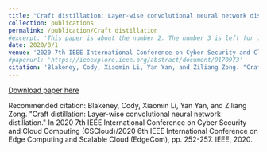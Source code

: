 ```yaml
---
title: "Craft distillation: Layer-wise convolutional neural network distillation"
collection: publications
permalink: /publication/Craft distillation
#excerpt: 'This paper is about the number 2. The number 3 is left for future work.'
date: 2020/8/1
venue: '2020 7th IEEE International Conference on Cyber Security and Cloud Computing (CSCloud)/2020 6th IEEE International Conference on Edge Computing and Scalable Cloud (EdgeCom)'
#paperurl: 'https://ieeexplore.ieee.org/abstract/document/9170973'
citation: 'Blakeney, Cody, Xiaomin Li, Yan Yan, and Ziliang Zong. "Craft distillation: Layer-wise convolutional neural network distillation." In 2020 7th IEEE International Conference on Cyber Security and Cloud Computing (CSCloud)/2020 6th IEEE International Conference on Edge Computing and Scalable Cloud (EdgeCom), pp. 252-257. IEEE, 2020.'
---
```


[Download paper here](https://ieeexplore.ieee.org/abstract/document/9170973)

Recommended citation: Blakeney, Cody, Xiaomin Li, Yan Yan, and Ziliang Zong. "Craft distillation: Layer-wise convolutional neural network distillation." In 2020 7th IEEE International Conference on Cyber Security and Cloud Computing (CSCloud)/2020 6th IEEE International Conference on Edge Computing and Scalable Cloud (EdgeCom), pp. 252-257. IEEE, 2020.